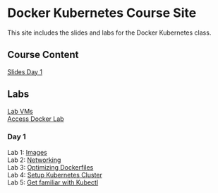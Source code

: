# Docker Kubernetes Course Site

This site includes the slides and labs for the Docker Kubernetes class.

## Course Content   
[Slides Day 1](https://www.dropbox.com/s/djlidf331ve6g4e/Kube-Admin-day1.pdf?dl=0)   

## Labs
[Lab VMs](https://docs.google.com/spreadsheets/d/17b51WzMkkax5ERipfQwA3iYXX4GO-TuGc75Ft5nipFk/edit?usp=sharing)   
[Access Docker Lab](labs/access_docker/)   

### Day 1 
Lab 1: [Images](labs/images/)   
Lab 2: [Networking](labs/networking/)   
Lab 3: [Optimizing Dockerfiles](labs/adv-dockerfile/)    
Lab 4: [Setup Kubernetes Cluster](https://gist.github.com/jruels/5d2ae0b0251c9deabd9d2cf0a148d0e5)   
Lab 5: [Get familiar with Kubectl](labs/commands/)   

